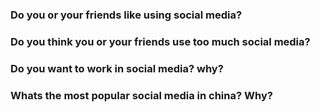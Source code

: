 ### Do you or your friends like using social media?

### Do you think you or your friends use too much social media?

### Do you want to work in social media? why?

### Whats the most popular social media in china? Why?